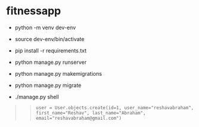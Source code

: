 # fitnessapp
- python -m venv dev-env
- source dev-env/bin/activate
- pip install -r requirements.txt
- python manage.py runserver


- python manage.py makemigrations
- python manage.py migrate

- ./manage.py shell
>> `user = User.objects.create(id=1, user_name="reshavabraham", first_name="Reshav", last_name="Abraham", email="reshavabraham@gmail.com")`